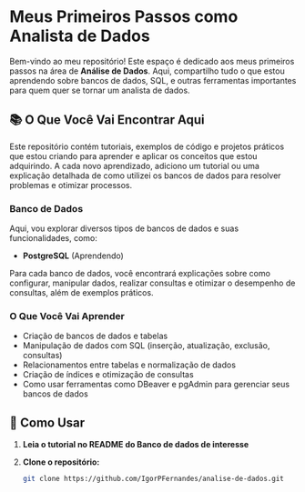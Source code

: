 # Meus Primeiros Passos como Analista de Dados

Bem-vindo ao meu repositório! Este espaço é dedicado aos meus primeiros passos na área de **Análise de Dados**. Aqui, compartilho tudo o que estou aprendendo sobre bancos de dados, SQL, e outras ferramentas importantes para quem quer se tornar um analista de dados.

## 📚 O Que Você Vai Encontrar Aqui

Este repositório contém tutoriais, exemplos de código e projetos práticos que estou criando para aprender e aplicar os conceitos que estou adquirindo. A cada novo aprendizado, adiciono um tutorial ou uma explicação detalhada de como utilizei os bancos de dados para resolver problemas e otimizar processos.

### Banco de Dados
Aqui, vou explorar diversos tipos de bancos de dados e suas funcionalidades, como:

- **PostgreSQL** (Aprendendo)
  
Para cada banco de dados, você encontrará explicações sobre como configurar, manipular dados, realizar consultas e otimizar o desempenho de consultas, além de exemplos práticos.

### O Que Você Vai Aprender
- Criação de bancos de dados e tabelas
- Manipulação de dados com SQL (inserção, atualização, exclusão, consultas)
- Relacionamentos entre tabelas e normalização de dados
- Criação de índices e otimização de consultas
- Como usar ferramentas como DBeaver e pgAdmin para gerenciar seus bancos de dados

## 🚀 Como Usar

1. **Leia o tutorial no README do Banco de dados de interesse**

2. **Clone o repositório:**
   ```bash
   git clone https://github.com/IgorPFernandes/analise-de-dados.git




